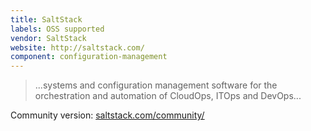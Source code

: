 ```yaml
---
title: SaltStack
labels: OSS supported
vendor: SaltStack
website: http://saltstack.com/
component: configuration-management
---
```

> ...systems and configuration management software for the orchestration and automation of CloudOps, ITOps and DevOps...

Community version: [saltstack.com/community/](http://saltstack.com/community/)
